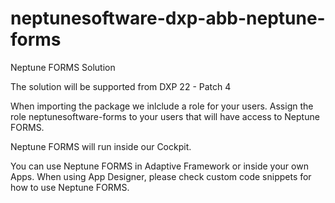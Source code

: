 # neptunesoftware-dxp-abb-neptune-forms

Neptune FORMS Solution

The solution will be supported from DXP 22 - Patch 4

When importing the package we inlclude a role for your users. Assign the role neptunesoftware-forms to your users that will have access to Neptune FORMS.

Neptune FORMS will run inside our Cockpit.

You can use Neptune FORMS in Adaptive Framework or inside your own Apps. When using App Designer, please check custom code snippets for how to use Neptune FORMS.
